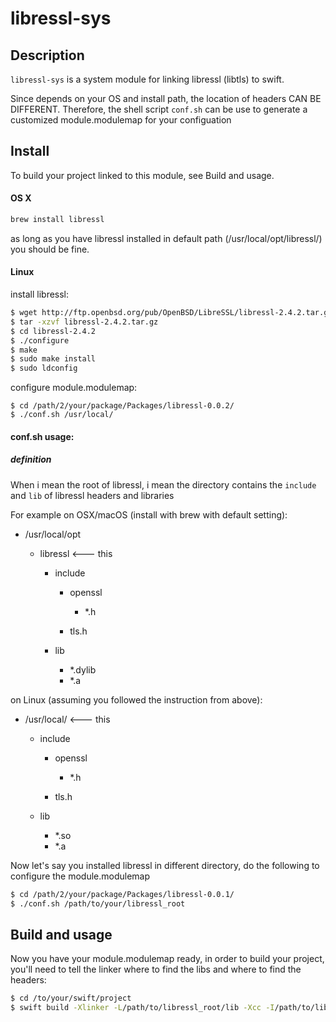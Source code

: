 # libressl-sys

## Description

`libressl-sys` is a system module for linking libressl (libtls) to swift.

Since depends on your OS and install path, the location of headers CAN BE DIFFERENT. 
Therefore, the shell script `conf.sh` can be use to generate a customized module.modulemap for your configuation 

## Install

To build your project linked to this module, see Build and usage.

#### OS X
```bash
brew install libressl
```
as long as you have libressl installed in default path (/usr/local/opt/libressl/) you should be fine.

#### Linux

install libressl:
```bash
$ wget http://ftp.openbsd.org/pub/OpenBSD/LibreSSL/libressl-2.4.2.tar.gz
$ tar -xzvf libressl-2.4.2.tar.gz
$ cd libressl-2.4.2
$ ./configure
$ make
$ sudo make install
$ sudo ldconfig
```

configure module.modulemap:
```
$ cd /path/2/your/package/Packages/libressl-0.0.2/
$ ./conf.sh /usr/local/
```

#### conf.sh usage:

##### definition
When i mean the root of libressl, i mean the directory contains the `include` and `lib` of libressl headers and libraries

For example on OSX/macOS (install with brew with default setting):
  * /usr/local/opt

    * libressl <--- this

       * include

         * openssl

           *  *.h

         *  tls.h

       * lib
         * *.dylib
         * *.a
                  
on Linux (assuming you followed the instruction from above):
  * /usr/local/  <--- this
       * include

         * openssl

           *  *.h

         *  tls.h

       * lib
         * *.so
         * *.a
                 


Now let's say you installed libressl in different directory, do the following to configure the module.modulemap
```bash
$ cd /path/2/your/package/Packages/libressl-0.0.1/ 
$ ./conf.sh /path/to/your/libressl_root
```

## Build and usage

Now you have your module.modulemap ready, in order to build your project, you'll need to tell the linker where to find the libs and where to find the headers:

```bash
$ cd /to/your/swift/project
$ swift build -Xlinker -L/path/to/libressl_root/lib -Xcc -I/path/to/libressl_root/include
```
